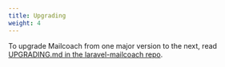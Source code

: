 ```yaml
---
title: Upgrading
weight: 4
---
```


To upgrade Mailcoach from one major version to the next, read [UPGRADING.md in the laravel-mailcoach repo](https://github.com/spatie/laravel-mailcoach/blob/master/UPGRADING.md).
